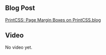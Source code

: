 ## Blog Post

[PrintCSS: Page Margin Boxes on PrintCSS.blog](https://medium.com/printcss/printcss-page-margin-boxes-9b89d3428cf5)

## Video

No video yet.

